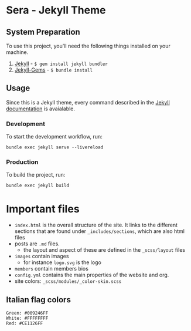# Sera - Jekyll Theme

## System Preparation

To use this project, you'll need the following things installed on your machine.

1. [Jekyll](http://jekyllrb.com/docs/) - `$ gem install jekyll bundler`
2. [Jekyll-Gems](http://jekyllrb.com/docs/) - `$ bundle install`

## Usage

Since this is a Jekyll theme, every command described in the [Jekyll documentation](https://jekyllrb.com/docs/) is avaialable.

### Development

To start the development workflow, run:

```
bundle exec jekyll serve --livereload
```

### Production

To build the project, run:

```
bundle exec jekyll build
```


# Important files

- `index.html` is the overall structure of the site. It links to the different sections that are found under `_includes/sections`, which are also html files
- posts are `.md` files.
  - the layout and aspect of these are defined in the `_scss/layout` files
- `images` contain images
  - for instance `logo.svg` is the logo
- `members` contain members bios
- `config.yml` contains the main properties of the website and org.
- site colors: `_scss/modules/_color-skin.scss`


## Italian flag colors
    Green: #009246FF
    White: #FFFFFFFF
    Red: #CE1126FF